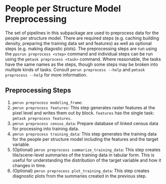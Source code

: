 # People per Structure Model Preprocessing

The set of pipelines in this subpackage are used to preprocess data for the people per
structure model. There are required steps (e.g. caching building density, preparing
the training data set and features) as well as optional steps (e.g. making
diagostic plots).  The preprocessing steps are run using the `ppsrun preprocess <step>`
command and individual steps can be run using the `pmtask preprocess <task>` command.
Where reasonable, the tasks have the same names as the steps, though some steps may
be broken into multiple kinds of tasks.  Consult `pmrun preprocess --help` and
`pmtask preprocess --help` for more information.

## Preprocessing Steps

1. `pmrun preprocess modeling_frame`:
2. `pmrun preprocess features`: This step generates raster features at the
   pixel level and writes them out by block. `features` has the single task:
   `pmtask preprocess features`.
3. `pmrun preprocess census_data`: Prepare database of linked census data for 
   processing into training data.
4. `pmrun preprocess training_data`: This step generates the training data
   for the people per structure model including the features and the target variable.
5. (Optional) `pmrun preprocess summarize_training_data`: This step creates
   tile/scene-level summaries of the training data in tabular form. This is useful
   for understanding the distribution of the target variable and how it changes in time.
6. (Optional) `pmrun preprocess plot_training_data`: This step creates diagnostic
   plots from the summaries created in the previous step.
